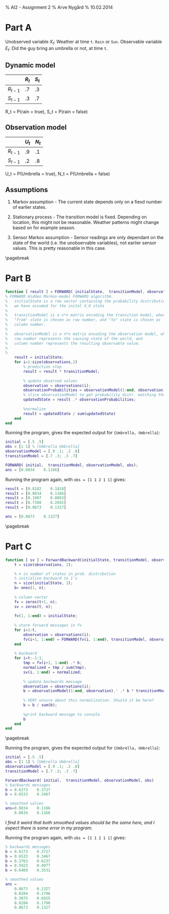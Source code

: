 % AI2 - Assignment 2
% Arve Nygård
% 10.02.2014



Part A
======

Unobserved variable $X_t$: Weather at time `t`. `Rain` or `Sun`.
Observable variable $E_t$: Did the guy bring an umbrella or not, at time `t`.


Dynamic model
-------------

|           | $R_{t}$ | $S_{t}$ |
|-----------|---------|---------|
| $R_{t-1}$ |   .7    |   .3    |
| $S_{t-1}$ |   .3    |   .7    |

R_t = P(rain = true), S_t = P(rain = false) 


Observation model
-----------------

|           | $U_{t}$ | $N_{t}$ |
|-----------|---------|---------|
| $R_{t-1}$ |   .9    |   .1    |
| $S_{t-1}$ |   .2    |   .8    |

U_t = P(Umbrella = true), N_t = P(Umbrella = false)


Assumptions
-----------
1. Markov assumption - The current state depends only on a fiexd number of earlier states.

2. Stationary process - The transition model is fixed. Depending on location, this might not be reasonable. 
   Weather patterns might change based on for example  season.

3. Sensor Markov assumption - Sensor readings are only dependant on the state of the world (i.e. the 
   unobservable variables), not earlier sensor values. This is pretty reasonable in this case. 

\pagebreak

Part B
======

```matlab
function [ result ] = FORWARD( initialState,  transitionModel, observationModel, observations )
% FORWARD Hidden Markov-model FORWARD algorithm.
%	initialState is a row vector containing the probability distribution
%	we have assumed for the inital X_0 state
%
%	transitionModel is a n*n matrix encoding the transition model, where
%	"from" state is chosen as row number, and "to" state is chosen as
%	column number.
%
%	observationModel is a n*n matrix encoding the observation model, where
%	row number represents the causing state of the world, and 
%	column number represents the resulting observable value.
%
%
	result = initialState;
	for i=1:size(observations,2)
		% prediction step
		result = result * transitionModel;
		
		% update observed values
		observation = observations(i);
		observationProbabilities = observationModel(1:end, observation).';
		% slice observationModel to get probability distr. matching the observations%
		updatedState = result .* observationProbabilities;
		
		%normalize
		result = updatedState / sum(updatedState)
	end
end

```

Running the program, gives the expected output for `{Umbrella, Umbrella}`:
```matlab
initial = [.5 .5]
obs = [1 1] % [Umbrella Umbrella]
observationModel = [.9 .1; .2 .8]
transitionModel = [.7 .3; .3 .7]

FORWARD( initial,  transitionModel, observationModel, obs);
ans = [0.8834    0.1166]

```


Running the program again, with `obs = [1 1 2 1 1]` gives:

```matlab
result = [0.8182    0.1818] 
result = [0.8834    0.1166]
result = [0.1907    0.8093]
result = [0.7308    0.2692]
result = [0.8673    0.1327]

ans = [0.8673    0.1327]
```

\pagebreak

Part C
======

```matlab
function [ sv ] = ForwardBackward(initialState, transitionModel, observationModel, observations)
    t = size(observations, 2);

    % n is number of states in prob. distribution
    % initialize backward to 1's
    n = size(initialState, 2);
	b= ones(1, n);
    
	% column vector
	fv = zeros(t+1, n);
	sv = zeros(t, n);
	
	fv(1, 1:end) = initialState;
	
	% store forward messages in fv
	for i=1:t,
		observation = observations(i);
		fv(i+1, 1:end) = FORWARD(fv(i, 1:end), transitionModel, observationModel, observation);
	end
	
	% backward
	for i=t:-1:1,
		tmp = fv(i+1, 1:end) .* b;
		normalized = tmp / sum(tmp);
		sv(i, 1:end) = normalized;
		
		% update backwards message
		observation = observations(i);
		b = observationModel(1:end, observation).' .* b * transitionModel;
		
		% VERY unsure about this normalization. Shuold it be here?
		b = b / sum(b);
		
		%print backward message to console
		b 
	end
end
```

\pagebreak

Running the program, gives the expected output for `{Umbrella, Umbrella}`:

```matlab
initial = [.5 .5]
obs = [1 1] % [Umbrella Umbrella]
observationModel = [.9 .1; .2 .8]
transitionModel = [.7 .3; .3 .7]

ForwardBackward( initial,  transitionModel, observationModel, obs)
% backwards messages
b = 0.6273    0.3727
b = 0.6533    0.3467

% smoothed values
ans=0.8834    0.1166
    0.8834    0.1166
```
_I find it weird that both smoothed values should be the same here, and I expect there is some error in my program._


Running the program again, with `obs = [1 1 2 1 1]` gives:

```matlab
% backwards messages
b = 0.6273    0.3727
b = 0.6533    0.3467
b = 0.3763    0.6237
b = 0.5923    0.4077
b = 0.6469    0.3531

% smoothed values
ans =
    0.8673    0.1327
    0.8204    0.1796
    0.3075    0.6925
    0.8204    0.1796
    0.8673    0.1327
```

